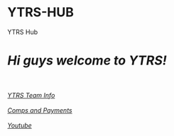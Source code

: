 # YTRS-HUB
YTRS Hub
<br> 
<h1><i><b>Hi guys welcome to YTRS!</b><i></i></h1>


<br>
<br>
<a href="#YTRS Team Info">YTRS Team Info</a>
<br>
<br>
<a href="#Comps and Payments">Comps and Payments</a>
<br>
<br>
<a href="#Youtube">Youtube</a> 
<br>
<br>


